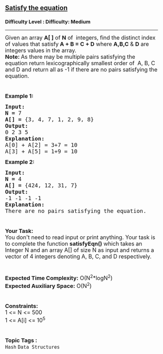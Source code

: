 <h2><a href="https://www.geeksforgeeks.org/problems/satisfy-the-equation5847/1?page=6&category=Hash&sortBy=submissions">Satisfy the equation</a></h2><h3>Difficulty Level : Difficulty: Medium</h3><hr><div class="problems_problem_content__Xm_eO"><p><span style="font-size: 18px;">Given an array <strong>A[ ]</strong> of <strong>N</strong> of&nbsp; integers, find the distinct index of values that satisfy<strong> A + B = C + D</strong> where <strong>A,B,C</strong> &amp; <strong>D</strong> are integers values in the array.<br><strong>Note: </strong>As there may be multiple pairs satisfying the equation return lexicographically smallest order of&nbsp;&nbsp;A, B, C and D and return&nbsp;all as -1 if there are no pairs satisfying the equation.</span></p>
<p>&nbsp;</p>
<p><span style="font-size: 18px;"><strong>Example 1:</strong></span></p>
<pre><span style="font-size: 18px;"><strong>Input:</strong></span>
<span style="font-size: 18px;"><strong>N = </strong>7</span>
<span style="font-size: 18px;"><strong>A[] = </strong>{3, 4, 7, 1, 2, 9, 8}</span>
<span style="font-size: 18px;"><strong>Output:</strong></span>
<span style="font-size: 18px;">0 2 3 5</span>
<span style="font-size: 18px;"><strong>Explanation:</strong></span>
<span style="font-size: 18px;">A[0] + A[2] = 3+7 = 10
A[3] + A[5] = 1+9 = 10</span></pre>
<p><span style="font-size: 18px;"><strong>Example 2:</strong></span></p>
<pre><span style="font-size: 18px;"><strong>Input:</strong></span>
<span style="font-size: 18px;"><strong>N = </strong>4</span>
<span style="font-size: 18px;"><strong>A[] = </strong>{424, 12, 31, 7}</span>
<span style="font-size: 18px;"><strong>Output:</strong></span>
<span style="font-size: 18px;">-1 -1 -1 -1</span>
<span style="font-size: 18px;"><strong>Explanation:</strong></span>
<span style="font-size: 18px;">There are no pairs satisfying the equation.</span></pre>
<p>&nbsp;</p>
<p><span style="font-size: 18px;"><strong>Your Task:</strong><br>You don't need to read input or print anything. Your task is to complete the function <strong>satisfyEqn()</strong> which takes an Integer N and an array A[] of size N as input and returns a vector of 4 integers denoting A, B, C, and D respectively.</span></p>
<p>&nbsp;</p>
<p><span style="font-size: 18px;"><strong>Expected Time Complexity:</strong> O(N<sup>2</sup>*logN<sup>2</sup>)<br><strong>Expected Auxiliary Space:</strong> O(N<sup>2</sup>)</span></p>
<p>&nbsp;</p>
<p><span style="font-size: 18px;"><strong>Constraints:</strong></span><br><span style="font-size: 18px;">1 &lt;= N &lt;= 500<br>1 &lt;= A[i] &lt;= 10<sup>5</sup></span></p></div><br><p><span style=font-size:18px><strong>Topic Tags : </strong><br><code>Hash</code>&nbsp;<code>Data Structures</code>&nbsp;